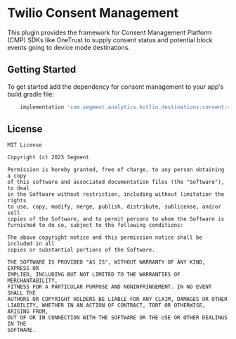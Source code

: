 # Twilio Consent Management 

This plugin provides the framework for Consent Management Platform (CMP) SDKs like OneTrust to supply consent status and potential block events going to device mode destinations.




## Getting Started

To get started add the dependency for consent management to your app's build.gradle file:

```groovy
    implementation 'com.segment.analytics.kotlin.destinations:consent:<LATEST_VERSION>'
```



## License
```
MIT License

Copyright (c) 2023 Segment

Permission is hereby granted, free of charge, to any person obtaining a copy
of this software and associated documentation files (the "Software"), to deal
in the Software without restriction, including without limitation the rights
to use, copy, modify, merge, publish, distribute, sublicense, and/or sell
copies of the Software, and to permit persons to whom the Software is
furnished to do so, subject to the following conditions:

The above copyright notice and this permission notice shall be included in all
copies or substantial portions of the Software.

THE SOFTWARE IS PROVIDED "AS IS", WITHOUT WARRANTY OF ANY KIND, EXPRESS OR
IMPLIED, INCLUDING BUT NOT LIMITED TO THE WARRANTIES OF MERCHANTABILITY,
FITNESS FOR A PARTICULAR PURPOSE AND NONINFRINGEMENT. IN NO EVENT SHALL THE
AUTHORS OR COPYRIGHT HOLDERS BE LIABLE FOR ANY CLAIM, DAMAGES OR OTHER
LIABILITY, WHETHER IN AN ACTION OF CONTRACT, TORT OR OTHERWISE, ARISING FROM,
OUT OF OR IN CONNECTION WITH THE SOFTWARE OR THE USE OR OTHER DEALINGS IN THE
SOFTWARE.
```
